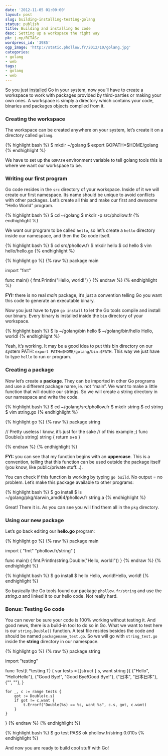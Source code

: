 ```yaml
---
date: '2012-11-05 01:00:00'
layout: post
slug: building-installing-testing-golang
status: publish
title: Building and installing Go code
desc: Setting up a workspace the right way
pk: j.mp/RCTASz
wordpress_id: '3985'
ogp_image: 'http://static.phollow.fr/2012/10/golang.jpg'
categories:
- golang
- web
tags:
- golang
- web
---
```


So you just [installed](http://golang.org/doc/install) Go in your system, now you’ll have to create a workspace to work with packages provided by third-parties or making your own ones. A workspace is simply a directory which contains your code, binaries and packages objects compiled from it.

### Creating the workspace

The workspace can be created anywhere on your system, let’s create it on a directory called `golang`.

{% highlight bash %}
$ mkdir ~/golang
$ export GOPATH=$HOME/golang
{% endhighlight %}

We have to set up the `GOPATH` environment variable to tell golang tools this is where we want our workspace to be.

### Writing our first program

Go code resides in the `src` directory of your workspace. Inside of it we will create our first namespace. Its name should be unique to avoid conflicts with other packages. Let’s create all this and make our first and _awesome_ “Hello World” program.

{% highlight bash %}
$ cd ~/golang
$ mkdir -p src/phollow.fr
{% endhighlight %}

We want our program to be called `hello`, so let’s create a `hello` directory inside our namespace, and then the Go code itself.

{% highlight bash %}
$ cd src/phollow.fr
$ mkdir hello
$ cd hello
$ vim hello/hello.go
{% endhighlight %}

{% highlight go %}
{% raw %}
package main

import "fmt"

func main() {
    fmt.Println("Hello, world!")
}
{% endraw %}
{% endhighlight %}

**FYI:** there is no real _main_ package, it’s just a convention telling Go you want this code to generate an executable binary.

Now you just have to type `go install` to let the Go tools compile and install our binary. Every binary is installed inside the `bin` directory of your workspace.

{% highlight bash %}
$ ls ~/golang/bin
hello
$ ~/golang/bin/hello
Hello, world!
{% endhighlight %}

Yeah, it’s working. It may be a good idea to put this bin directory on our system PATH: `export PATH=$HOME/golang/bin:$PATH`. This way we just have to type `hello` to run or program.

### Creating a package

Now let’s create a **package**. They can be imported in other Go programs and use a different package name, ie. not “main”. We want to make a little function that will double our strings. So we will create a string directory in our namespace and write the code.

{% highlight bash %}
$ cd ~/golang/src/phollow.fr
$ mkdir string
$ cd string
$ vim string.go
{% endhighlight %}

{% highlight go %}
{% raw %}
package string

// Pretty useless I know, it’s just for the sake
// of this example ;)
func Double(s string) string {
    return s+s
}

{% endraw %}
{% endhighlight %}

**FYI:** you can see that my function begins with an **uppercase**. This is a convention, telling that this function can be used outside the package itself (you know, like public/private stuff…).

You can check if this function is working by typing `go build`. No output = no problem. Let’s make this package available to other programs:

{% highlight bash %}
$ go install
$ ls ~/golang/pkg/darwin_amd64/phollow.fr
string.a
{% endhighlight %}

Great! There it is. As you can see you will find them all in the `pkg` directory.

### Using our new package

Let’s go back editing our **hello.go** program:

{% highlight go %}
{% raw %}
package main

import (
    "fmt"
    "phollow.fr/string"
)

func main() {
    fmt.Println(string.Double("Hello, world!"))
}
{% endraw %}
{% endhighlight %}

{% highlight bash %}
$ go install
$ hello
Hello, world!Hello, world!
{% endhighlight %}

So basically the Go tools found our package `phollow.fr/string` and use the _string.a_ and linked it to our hello code. Not really hard.

### Bonus: Testing Go code

You can never be sure your code is 100% working without testing it. And good news, there is a build-in tool to do so in Go. What we want to test here is our `string.Double()` function. A test file resides besides the code and should be named `packagename_test.go`. So we will go with `string_test.go` inside the **string** directory in our namespace.

{% highlight go %}
{% raw %}
package string

import "testing"

func Test(t *testing.T) {
    var tests = []struct {
        s, want string
    }{
        {"Hello", "HelloHello"},
        {"Good Bye!", "Good Bye!Good Bye!"},
        {"日本", "日本日本"},
        {"", ""},
    }

    for _, c := range tests {
        got := Double(c.s)
        if got != c.want {
            t.Errorf("Double(%s) == %s, want %s", c.s, got, c.want)
        }
    }
}
{% endraw %}
{% endhighlight %}

{% highlight bash %}
$ go test
PASS
ok  	phollow.fr/string	0.010s
{% endhighlight %}

And now you are ready to build cool stuff with Go!